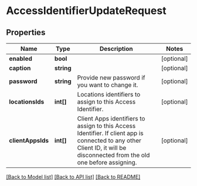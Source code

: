 # AccessIdentifierUpdateRequest

## Properties
Name | Type | Description | Notes
------------ | ------------- | ------------- | -------------
**enabled** | **bool** |  | [optional] 
**caption** | **string** |  | [optional] 
**password** | **string** | Provide new password if you want to change it. | [optional] 
**locationsIds** | **int[]** | Locations identifiers to assign to this Access Identifier. | [optional] 
**clientAppsIds** | **int[]** | Client Apps identifiers to assign to this Access Identifier. If client app is connected to any other Client ID, it will be disconnected from the old one before assigning. | [optional] 

[[Back to Model list]](../README.md#documentation-for-models) [[Back to API list]](../README.md#documentation-for-api-endpoints) [[Back to README]](../README.md)


